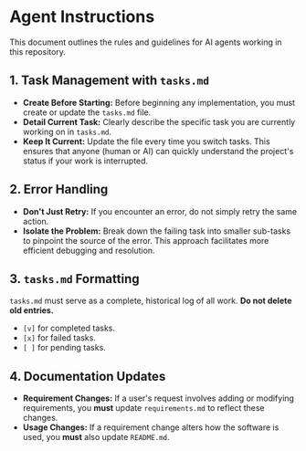 # Agent Instructions

This document outlines the rules and guidelines for AI agents working in this repository.

## 1. Task Management with `tasks.md`

- **Create Before Starting:** Before beginning any implementation, you must create or update the `tasks.md` file.
- **Detail Current Task:** Clearly describe the specific task you are currently working on in `tasks.md`.
- **Keep It Current:** Update the file every time you switch tasks. This ensures that anyone (human or AI) can quickly understand the project's status if your work is interrupted.

## 2. Error Handling

- **Don't Just Retry:** If you encounter an error, do not simply retry the same action.
- **Isolate the Problem:** Break down the failing task into smaller sub-tasks to pinpoint the source of the error. This approach facilitates more efficient debugging and resolution.

## 3. `tasks.md` Formatting

`tasks.md` must serve as a complete, historical log of all work. **Do not delete old entries.**

- `[v]` for completed tasks.
- `[x]` for failed tasks.
- `[ ]` for pending tasks.

## 4. Documentation Updates

- **Requirement Changes:** If a user's request involves adding or modifying requirements, you **must** update `requirements.md` to reflect these changes.
- **Usage Changes:** If a requirement change alters how the software is used, you **must** also update `README.md`.